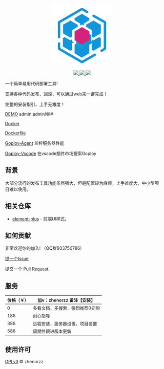 <p align=center>
    <img src="assets/logo.png" alt="logo" title="logo" />
</p>

<p align="center">
  <a href="#">
      <img src="https://img.shields.io/badge/readme%20style-standard-brightgreen.svg">
  </a>
  
  <a href="#">
      <img src="https://img.shields.io/badge/give%20me-a%20star-green.svg">
  </a>
    
  <a href="LICENSE">
    <img src="https://img.shields.io/badge/License-MIT-yellow.svg">
  </a>
</p>

一个简单易用代码部署工具!

支持各种代码发布、回滚，可以通过web来一键完成！

完整的安装指引，上手无难度！

[DEMO](http://demo.goploy.icu) admin:admin!@#

[Docker](https://hub.docker.com/r/zhenorzz/goploy)

[Dockerfile](https://github.com/zhenorzz/goploy/blob/master/docker/Dockerfile)

[Goploy-Agent](https://github.com/zhenorzz/goploy-agent) 监控服务器性能

[Goploy-Vscode](https://github.com/goploy-devops/goploy-vscode) 在vscode插件市场搜索Goploy

## 背景
大部分流行的发布工具功能虽然强大，但是配置较为麻烦，上手难度大，中小型项目难以使用。

## 相关仓库

- [element-plus](https://element-plus.gitee.io/) - 前端UI样式。

## 如何贡献

非常欢迎你的加入! （QQ群903750786）

[提一个Issue](https://github.com/zhenorzz/goploy/issues/new) 

提交一个 Pull Request.

## 服务

| 价格（￥） | 加v：zhenorzz 备注【安装】 | 
|-------|--------------------|
| 0     | 多看文档，多搜索，强烈推荐0元购   |
| 188   | 耐心指导               |
| 388   | 远程安装，服务器设置，项目设置    |
| 588   | 周期性跟进版本更新          |

## 使用许可

[GPLv3](../LICENSE) © zhenorzz

